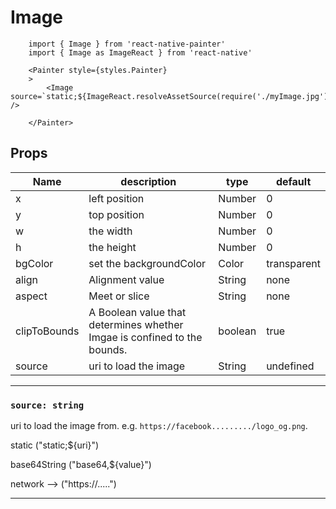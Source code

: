 # Image

```JS
    import { Image } from 'react-native-painter'
    import { Image as ImageReact } from 'react-native'  
    
    <Painter style={styles.Painter} 
    >
        <Image source=`static;${ImageReact.resolveAssetSource(require('./myImage.jpg')).uri}` />   

    </Painter>
```

## Props

| Name | description | type | default |
| --- | --- | --- | --- |
| x | left position | Number | 0 |
| y | top position | Number | 0 |
| w | the width | Number | 0 |
| h | the height | Number | 0 |
| bgColor | set the backgroundColor | Color | transparent |
| align | Alignment value | String | none |
| aspect |   Meet or slice  | String | none |
| clipToBounds | A Boolean value that determines whether Imgae is confined to the bounds.   | boolean | true |
| source | uri to load the image  | String | undefined |



---

### `source: string`

uri to load the image from. e.g. 
`https://facebook........./logo_og.png`.    

static ("static;${uri}")    

base64String ("base64,${value}")    

network --> ("https://.....")  

---